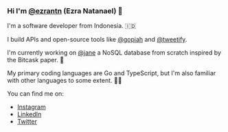 ### Hi I'm [@ezrantn](https://x.com/EzraNatanael6) (Ezra Natanael) 👋

I'm a software developer from Indonesia. 🇮🇩

I build APIs and open-source tools like [@gopiah](https://github.com/ezrantn/gopiah) and [@tweetify](https://github.com/ezrantn/tweetify).

I'm currently working on [@jane](https://github.com/ezrantn/jane) a NoSQL database from scratch inspired by the Bitcask paper. 📝

My primary coding languages are Go and TypeScript, but I'm also familiar with other languages to some extent. 👨‍💻

You can find me on:

- [Instagram](https://www.instagram.com/ezntn/)
- [LinkedIn](https://www.linkedin.com/in/ezrantn/)
- [Twitter](https://x.com/EzraNatanael6)
